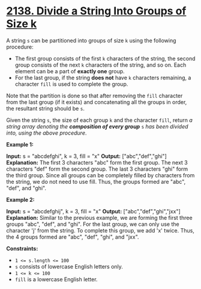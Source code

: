# [2138. Divide a String Into Groups of Size k](https://leetcode.com/problems/divide-a-string-into-groups-of-size-k/)

A string  `s`  can be partitioned into groups of size  `k`  using the following procedure:

-   The first group consists of the first  `k`  characters of the string, the second group consists of the next  `k`  characters of the string, and so on. Each element can be a part of  **exactly one**  group.
-   For the last group, if the string  **does not**  have  `k`  characters remaining, a character  `fill`  is used to complete the group.

Note that the partition is done so that after removing the  `fill`  character from the last group (if it exists) and concatenating all the groups in order, the resultant string should be  `s`.

Given the string  `s`, the size of each group  `k`  and the character  `fill`, return  _a string array denoting the  **composition of every group**_ `s` _has been divided into, using the above procedure_.

**Example 1:**

**Input:** s = "abcdefghi", k = 3, fill = "x"
**Output:** ["abc","def","ghi"]
**Explanation:**
The first 3 characters "abc" form the first group.
The next 3 characters "def" form the second group.
The last 3 characters "ghi" form the third group.
Since all groups can be completely filled by characters from the string, we do not need to use fill.
Thus, the groups formed are "abc", "def", and "ghi".

**Example 2:**

**Input:** s = "abcdefghij", k = 3, fill = "x"
**Output:** ["abc","def","ghi","jxx"]
**Explanation:**
Similar to the previous example, we are forming the first three groups "abc", "def", and "ghi".
For the last group, we can only use the character 'j' from the string. To complete this group, we add 'x' twice.
Thus, the 4 groups formed are "abc", "def", "ghi", and "jxx".

**Constraints:**

-   `1 <= s.length <= 100`
-   `s`  consists of lowercase English letters only.
-   `1 <= k <= 100`
-   `fill`  is a lowercase English letter.
